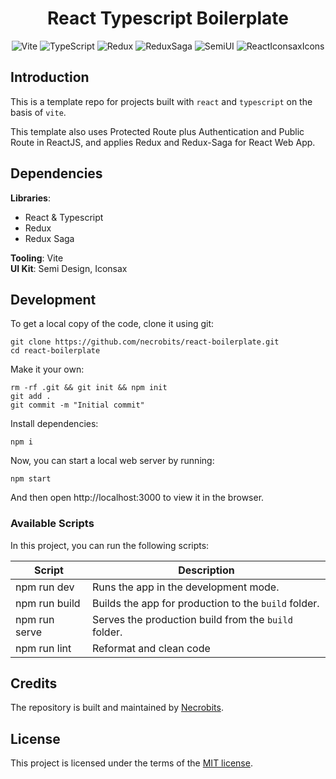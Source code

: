 <div align="center">

# React Typescript Boilerplate

<p>

![Vite](https://img.shields.io/badge/-Vite%20^2.6.4-646cff?logo=vite&logoColor=white)
![TypeScript](https://img.shields.io/badge/-TypeScript%20^4.3.2-blue?logo=typescript&logoColor=white)
![Redux](https://img.shields.io/badge/-Redux%20^4.1.2-white?logo=redux&logoColor=646cff)
![ReduxSaga](https://img.shields.io/badge/-Redux%20Saga%20^1.1.3-yellowgreen?logo=reduxsaga&logoColor=white)
![SemiUI](https://img.shields.io/badge/-Semi%20UI%20^2.1.5-important?logo=semiui)
![ReactIconsaxIcons](https://img.shields.io/badge/-React%20Iconsax%20Icons%20^1.0.1-inactive?logo=iconsax)

</p>

</div>

## Introduction

This is a template repo for projects built with `react` and `typescript` on the basis of `vite`.

This template also uses Protected Route plus Authentication and Public Route in ReactJS, and applies Redux and Redux-Saga for React Web App.

## Dependencies

**Libraries**:

-   React & Typescript
-   Redux
-   Redux Saga

**Tooling**: Vite  
**UI Kit**: Semi Design, Iconsax

## Development

To get a local copy of the code, clone it using git:

```
git clone https://github.com/necrobits/react-boilerplate.git
cd react-boilerplate
```

Make it your own:

```
rm -rf .git && git init && npm init
git add .
git commit -m "Initial commit"
```

Install dependencies:

```
npm i
```

Now, you can start a local web server by running:

```
npm start
```

And then open http://localhost:3000 to view it in the browser.

### Available Scripts

In this project, you can run the following scripts:

| Script        | Description                                          |
| ------------- | ---------------------------------------------------- |
| npm run dev   | Runs the app in the development mode.                |
| npm run build | Builds the app for production to the `build` folder. |
| npm run serve | Serves the production build from the `build` folder. |
| npm run lint  | Reformat and clean code                              |

## Credits

The repository is built and maintained by [Necrobits](https://necrobits.github.io/).

## License

This project is licensed under the terms of the [MIT license](https://github.com/necrobits/react-boilerplate/blob/main/LICENSE).

